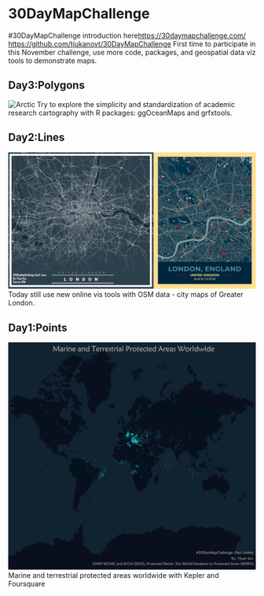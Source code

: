 # 30DayMapChallenge
#30DayMapChallenge introduction here<https://30daymapchallenge.com/> <https://github.com/tjukanovt/30DayMapChallenge>
First time to participate in this November challenge, use more code, packages, and geospatial data viz tools to demonstrate maps.
## Day3:Polygons
![Arctic]()
Try to explore the simplicity and standardization of academic research cartography with R packages: ggOceanMaps and grfxtools.
## Day2:Lines
![London](Day2_lines/Day2_lines.jpg)
Today still use new online vis tools with OSM data - city maps of Greater London.
## Day1:Points
![PAs](Day1_points/30Maps_01_points.jpg)
Marine and terrestrial protected areas worldwide with Kepler and Foursquare
